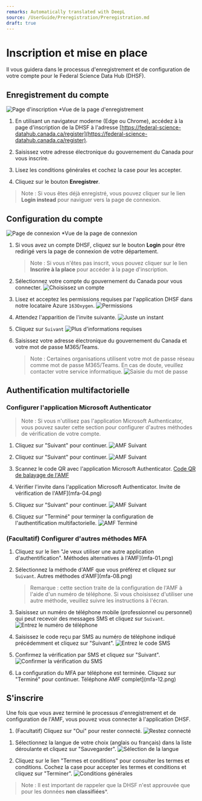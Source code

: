 ```yaml
---
remarks: Automatically translated with DeepL
source: /UserGuide/Preregistration/Preregistration.md
draft: true
---
```


# Inscription et mise en place

Il vous guidera dans le processus d'enregistrement et de configuration de votre compte pour le Federal Science Data Hub (DHSF).

## Enregistrement du compte

![Page d'inscription](registration-page.png)
*Vue de la page d'enregistrement

1. En utilisant un navigateur moderne (Edge ou Chrome), accédez à la page d'inscription de la DHSF à l'adresse [https://federal-science-datahub.canada.ca/register](https://federal-science-datahub.canada.ca/register).

1. Saisissez votre adresse électronique du gouvernement du Canada pour vous inscrire.

1. Lisez les conditions générales et cochez la case pour les accepter.

1. Cliquez sur le bouton **Enregistrer**.

> Note : Si vous êtes déjà enregistré, vous pouvez cliquer sur le lien **Login instead** pour naviguer vers la page de connexion.


## Configuration du compte

![Page de connexion](login-page.png)
*Vue de la page de connexion



1. Si vous avez un compte DHSF, cliquez sur le bouton **Login** pour être redirigé vers la page de connexion de votre département.
    > Note : Si vous n'êtes pas inscrit, vous pouvez cliquer sur le lien **Inscrire à la place** pour accéder à la page d'inscription.

1. Sélectionnez votre compte du gouvernement du Canada pour vous connecter.
    ![Choisissez un compte](pick-an-account.png)

1. Lisez et acceptez les permissions requises par l'application DHSF dans notre locataire Azure `163Oxygen`.
    ![Permissions](permissions.png)

1. Attendez l'apparition de l'invite suivante.
    ![Juste un instant](wait-for-prompt.png)

1. Cliquez sur `Suivant`
    ![Plus d'informations requises](click-next.png)

1. Saisissez votre adresse électronique du gouvernement du Canada et votre mot de passe M365/Teams.
    > Note : Certaines organisations utilisent votre mot de passe réseau comme mot de passe M365/Teams. En cas de doute, veuillez contacter votre service informatique.
    ![Saisie du mot de passe](password-entry.png)

## Authentification multifactorielle

### Configurer l'application Microsoft Authenticator

> Note : Si vous n'utilisez pas l'application Microsoft Authenticator, vous pouvez sauter cette section pour configurer d'autres méthodes de vérification de votre compte.

1. Cliquez sur "Suivant" pour continuer.
    ![AMF Suivant](mfa-01.png)

1. Cliquez sur "Suivant" pour continuer.
    ![AMF Suivant](mfa-02.png)

1. Scannez le code QR avec l'application Microsoft Authenticator.
    [Code QR de balayage de l'AMF](mfa-03.png)

1. Vérifier l'invite dans l'application Microsoft Authenticator.
    Invite de vérification de l'AMF](mfa-04.png)

1. Cliquez sur "Suivant" pour continuer.
    ![AMF Suivant](mfa-05.png)

1. Cliquez sur "Terminé" pour terminer la configuration de l'authentification multifactorielle.
    ![AMF Terminé](mfa-06.png)

### (Facultatif) Configurer d'autres méthodes MFA

1. Cliquez sur le lien "Je veux utiliser une autre application d'authentification".
    Méthodes alternatives à l'AMF](mfa-01.png)

1. Sélectionnez la méthode d'AMF que vous préférez et cliquez sur `Suivant`.
    Autres méthodes d'AMF](mfa-08.png)

    > Remarque : cette section traite de la configuration de l'AMF à l'aide d'un numéro de téléphone. Si vous choisissez d'utiliser une autre méthode, veuillez suivre les instructions à l'écran.

1. Saisissez un numéro de téléphone mobile (professionnel ou personnel) qui peut recevoir des messages SMS et cliquez sur `Suivant`.
    ![Entrez le numéro de téléphone](mfa-09.png)

1. Saisissez le code reçu par SMS au numéro de téléphone indiqué précédemment et cliquez sur "Suivant".
    ![Entrez le code SMS](mfa-10.png)

1. Confirmez la vérification par SMS et cliquez sur "Suivant".
    ![Confirmer la vérification du SMS](mfa-11.png)

1. La configuration du MFA par téléphone est terminée. Cliquez sur "Terminé" pour continuer.
    Téléphone AMF complet](mfa-12.png)

## S'inscrire

Une fois que vous avez terminé le processus d'enregistrement et de configuration de l'AMF, vous pouvez vous connecter à l'application DHSF.

1) (Facultatif) Cliquez sur "Oui" pour rester connecté.
    ![Restez connecté](stay-signed-in.png)

1. Sélectionnez la langue de votre choix (anglais ou français) dans la liste déroulante et cliquez sur "Sauvegarder".
    ![Sélection de la langue](language-selection.png)

1. Cliquez sur le lien "Termes et conditions" pour consulter les termes et conditions. Cochez la case pour accepter les termes et conditions et cliquez sur "Terminer".
    ![Conditions générales](terms-and-conditions.png)

> Note : Il est important de rappeler que la DHSF n'est approuvée que pour les données **non classifiées***.
